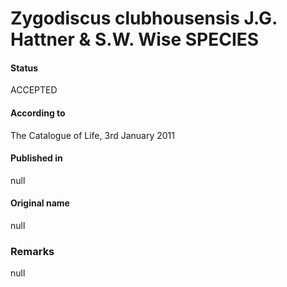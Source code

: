 Zygodiscus clubhousensis J.G. Hattner & S.W. Wise SPECIES
=======

#### Status
ACCEPTED

#### According to
The Catalogue of Life, 3rd January 2011

#### Published in
null

#### Original name
null

### Remarks
null